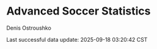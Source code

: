 # Advanced Soccer Statistics
Denis Ostroushko

<!-- gfm -->

Last successful data update: 2025-09-18 03:20:42 CST
